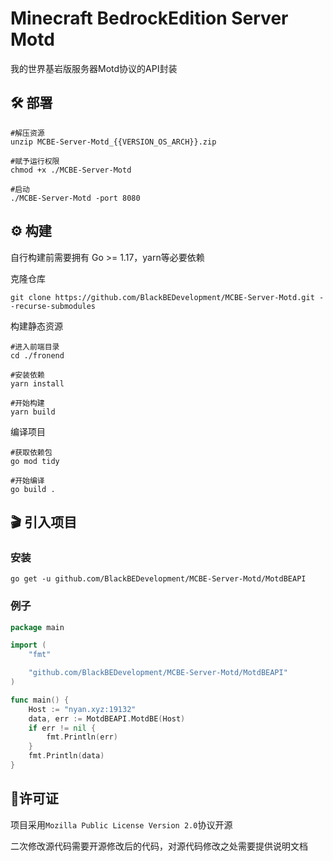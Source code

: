 # Minecraft BedrockEdition Server Motd
我的世界基岩版服务器Motd协议的API封装

## 🛠️ 部署
``` shell
#解压资源
unzip MCBE-Server-Motd_{{VERSION_OS_ARCH}}.zip

#赋予运行权限
chmod +x ./MCBE-Server-Motd

#启动
./MCBE-Server-Motd -port 8080
```

## ⚙️ 构建
自行构建前需要拥有 Go >= 1.17，yarn等必要依赖

克隆仓库
``` shell
git clone https://github.com/BlackBEDevelopment/MCBE-Server-Motd.git --recurse-submodules
```

构建静态资源
``` shell
#进入前端目录
cd ./fronend

#安装依赖
yarn install

#开始构建
yarn build
```

编译项目
``` shell
#获取依赖包
go mod tidy

#开始编译
go build .
```

## 🎬 引入项目
### 安装
``` shell
go get -u github.com/BlackBEDevelopment/MCBE-Server-Motd/MotdBEAPI
```

### 例子
``` go
package main

import (
	"fmt"

	"github.com/BlackBEDevelopment/MCBE-Server-Motd/MotdBEAPI"
)

func main() {
	Host := "nyan.xyz:19132"
	data, err := MotdBEAPI.MotdBE(Host)
	if err != nil {
		fmt.Println(err)
	}
	fmt.Println(data)
}
```

## 📖许可证
项目采用`Mozilla Public License Version 2.0`协议开源

二次修改源代码需要开源修改后的代码，对源代码修改之处需要提供说明文档